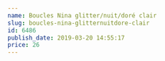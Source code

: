 ```yaml
---
name: Boucles Nina glitter/nuit/doré clair
slug: boucles-nina-glitternuitdore-clair
id: 6486
publish_date: 2019-03-20 14:55:17
price: 26
---
```

